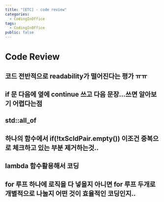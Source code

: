 ```yaml
---
title: "[ETC] - code review"
categories:
  - CodingInOffice
tags:
  - CodingInOffice
public: false
---
```

# Code Review

<!--0219 코드리뷰 코멘트-->
## 코드 전반적으로 readability가 떨어진다는 평가 ㅠㅠ

## if 문 다음에 옆에 continue 쓰고 다음 문장...쓰면 알아보기 어렵다는점
## std::all_of
## 하나의 함수에서 if(!txScIdPair.empty()) 이조건 중복으로 체크하고 있는 부분 제거하는것..
## lambda 함수활용해서 코딩
## for 루프 하나에 로직을 다 넣을지 아니면 for 루프 두개로 개별적으로 나눌지 어떤 것이 효율적인 코딩인지..
